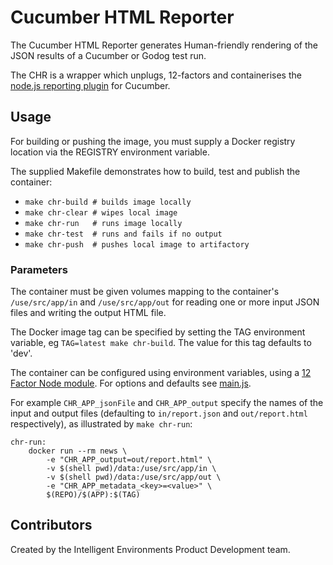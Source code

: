 # Cucumber HTML Reporter

The Cucumber HTML Reporter generates Human-friendly rendering of the JSON results of a Cucumber or Godog test run.

The CHR is a wrapper which unplugs, 12-factors and containerises the [node.js reporting plugin](https://github.com/gkushang/cucumber-html-reporter) for Cucumber.

## Usage
For building or pushing the image, you must supply a Docker registry location via the REGISTRY environment variable.

The supplied Makefile demonstrates how to build, test and publish the container:

* `make chr-build # builds image locally`
* `make chr-clear # wipes local image`
* `make chr-run   # runs image locally`
* `make chr-test  # runs and fails if no output`
* `make chr-push  # pushes local image to artifactory`

### Parameters

The container must be given volumes mapping to the container's `/use/src/app/in` and `/use/src/app/out` for reading one or more input JSON files and writing the output HTML file. 

The Docker image tag can be specified by setting the TAG environment variable, eg `TAG=latest make chr-build`. The value for this tag defaults to 'dev'.

The container can be configured using environment variables, using a [12 Factor Node module](https://github.com/whynotsoluciones/node-env-configuration). For options and defaults see [main.js](main.js).

For example `CHR_APP_jsonFile` and `CHR_APP_output` specify the names of the input and output files (defaulting to `in/report.json` and `out/report.html` respectively), as illustrated by `make chr-run`:

````[make]
chr-run:
	docker run --rm news \
		-e "CHR_APP_output=out/report.html" \
		-v $(shell pwd)/data:/use/src/app/in \
		-v $(shell pwd)/data:/use/src/app/out \
        -e "CHR_APP_metadata_<key>=<value>" \
		$(REPO)/$(APP):$(TAG)
````

## Contributors

Created by the Intelligent Environments Product Development team.
